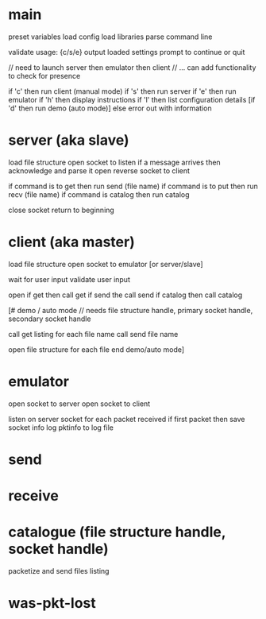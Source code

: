 # main
preset variables
load config
load libraries
parse command line

validate usage: <app> {c/s/e}
output loaded settings
prompt to continue or quit

// need to launch server then emulator then client
//  ... can add functionality to check for presence

if 'c' then run client (manual mode)
if 's' then run server
if 'e' then run emulator
if 'h' then display instructions
if 'l' then list configuration details
[if 'd' then run demo (auto mode)]
else error out with information

# server (aka slave)
load file structure
open socket to listen
if a message arrives then acknowledge and parse it
open reverse socket to client

if command is to get then run send (file name)
if command is to put then run recv (file name)
if command is catalog then run catalog

close socket
return to beginning

# client (aka master)
load file structure
open socket to emulator [or server/slave]

wait for user input
validate user input

open
if get then call get
if send the call send
if catalog then call catalog

[# demo / auto mode
// needs file structure handle, primary socket handle, secondary socket handle

call get listing
for each file name
    call send file name

open file structure
for each file
end demo/auto mode]

# emulator
open socket to server
open socket to client

listen on server socket
for each packet received
if first packet then save socket info
log pktinfo to log file

# send

# receive

# catalogue (file structure handle, socket handle)
packetize and send files listing

# was-pkt-lost
